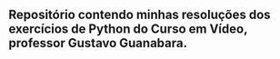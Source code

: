 ## Repositório contendo minhas resoluções dos exercícios de Python do Curso em Vídeo, professor Gustavo Guanabara.
